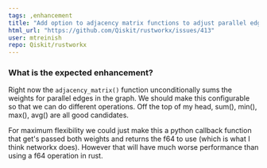 ```yaml
---
tags: ,enhancement
title: "Add option to adjacency matrix functions to adjust parallel edge behavior"
html_url: "https://github.com/Qiskit/rustworkx/issues/413"
user: mtreinish
repo: Qiskit/rustworkx
---
```


<!-- ⚠️ If you do not respect this template, your issue will be closed -->
<!-- ⚠️ Make sure to browse the opened and closed issues to confirm this idea does not exist. -->

### What is the expected enhancement?

Right now the `adjacency_matrix()` function unconditionally sums the weights for parallel edges in the graph. We should make this configurable so that we can do different operations. Off the top of my head, sum(), min(), max(), avg() are all good candidates.

For maximum flexibility we could just make this a python callback function that get's passed both weights and returns the f64 to use (which is what I think networkx does). However that will have much worse performance than using a f64 operation in rust.
